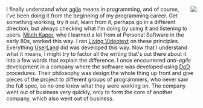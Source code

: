 <img src="http://scripting.com/images/2020/11/01/lizLemon.png" border="0" align="right">I finally understand what <a href="https://en.wikipedia.org/wiki/Agile_software_development">agile</a> means in programming, and of course, I've been doing it from the beginning of my programming career. Get something working, try it out, learn from it, perhaps go in a different direction, but always checking what I'm doing by using it and listening to users. <a href="https://en.wikipedia.org/wiki/Mitch_Kapor">Mitch Kapor</a>, who I learned a lot from at Personal Software in the early 80s, worked this way. I ran <a href="https://en.wikipedia.org/wiki/Living_Videotext">Living Videotext</a> on these principles. Everything <a href="https://en.wikipedia.org/wiki/UserLand_Software">UserLand</a> did was developed this way. Now that I understand what it means, I might try to factor all the writing that's out there about it into a few words that explain the difference. I once encountered <i>anti-agile</i> development in a company where the software was developed using <a href="https://dod.defense.gov/">DoD</a> procedures. Their philosophy was design the whole thing up front and give pieces of the project to different groups of programmers, who never saw the full spec, so no one knew what they were working on. The company went out of business very quickly, only to form the core of another company, which also went out of business.
